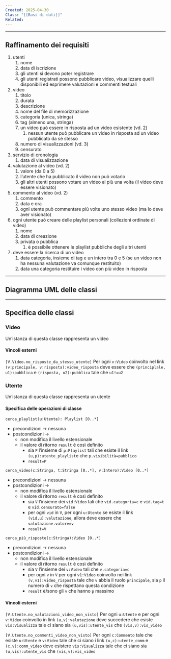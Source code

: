 ```yaml
---
Created: 2025-04-30
Class: "[[Basi di dati]]"
Related:
---
```

---
## Raffinamento dei requisiti
1. utenti
	1. nome
	2. data di iscrizione
	3. gli utenti si devono poter registrare
	4. gli utenti registrati possono pubblicare video, visualizzare quelli disponibili ed esprimere valutazioni e commenti testuali
2. video
	1. titolo
	2. durata
	3. descrizione
	4. nome del file di memorizzazione
	5. categoria (unica, stringa)
	6. tag (almeno una, stringa)
	7. un video può essere in risposta ad un video esistente (vd. 2)
		1. nessun utente può pubblicare un video in risposta ad un video pubblicato da sé stesso
	8. numero di visualizzazioni (vd. 3)
	9. censurato
3. servizio di cronologia
	1. data di visualizzazione
4. valutazione al video (vd. 2)
	1. valore (da 0 a 5)
	2. l’utente che ha pubblicato il video non può votarlo
	3. gli altri utenti possono votare un video al più una volta (il video deve essere visionato)
5. commento al video (vd. 2)
	1. commento
	2. data e ora
	3. ogni utente può commentare più volte uno stesso video (ma lo deve aver visionato)
6. ogni utente può creare delle playlist personali (collezioni ordinate di video)
	1. nome
	2. data di creazione
	3. privata o pubblica
		1. è possibile ottenere le playlist pubbliche degli altri utenti
7. deve essere la ricerca di un video
	1. data categoria, insieme di tag e un intero tra 0 e 5 (se un video non ha nessuna valutazione va comunque restituito)
	2. data una categoria restituire i video con più video in risposta

---
## Diagramma UML delle classi

---
## Specifica delle classi
### Video
Un’istanza di questa classe rappresenta un video
#### Vincoli esterni
`[V.Video.no_risposte_da_stesso_utente]`
Per ogni `v:Video` coinvolto nel link `(v:principale, v:risposta):video_risposta` deve essere che `(principlale, u1):pubblica` e `(risposta, u2):pubblica` tale che `u1!=u2`

### Utente
Un’istanza di questa classe rappresenta un utente
#### Specifica delle operazioni di classe
`cerca_playlist(u:Utente): Playlist [0..*]`
- precondizioni → nessuna
- postcondizioni →
	- non modifica il livello estensionale
	- il valore di ritorno `result` è così definito
		- sia `P` l’insieme di `p:Playlist` tali che esiste il link `(u,p):utente_playlist`e che `p.visibilità=pubblico`
		- `result=P`

`cerca_video(c:Stringa, t:Stringa [0..*], v:Intero):Video [0..*]`
- precondizioni → nessuna
- postcondizioni →
	- non modifica il livello estensionale
	- il valore di ritorno `result` è così definito
		- sia `V` l’insieme dei `vid:Video` tali che `vid.categoria=c` e `vid.tag=t` e `vid.censurato=false`
		- per ogni `vid` in `V`, per ogni `u:Utente` se esiste il link `(vid,u):valutazione`, allora deve essere che `valutazione.valore=v`
		- `result=V`

`cerca_più_risposte(c:Stringa):Video [0..*]`
- precondizioni → nessuna
- postcondizioni →
	- non modifica il livello estensionale
	- il valore di ritorno `result` è così definito
		- sia `V` l’insieme dei `v:Video` tali che `v.categoria=c`
		- per ogni `v` in `V` per ogni `v1:Video` coinvolto nei link `(v,v1):video_risposta` tale che `v` abbia il ruolo `principale`, sia `p` il numero di `v` che rispettano questa condizione
		- `result` è/sono gli `v` che hanno `p` massimo

#### Vincoli esterni
`[V.Utente.no_valutazioni_video_non_visto]`
Per ogni `u:Utente` e per ogni `v:Video` coinvolto in link `(u,v):valutazione` deve succedere che esiste `vis:Visualizza` tale ci siano sia `(u,vis):utente_vis` che `(vis,v):vis_video`

`[V.Utente.no_commenti_video_non_visto]`
Per ogni `c:Commento` tale che esiste `u:Utente` e `v:Video` tale che ci siano i link `(u,c):utente_comm` e `(c,v):comm_video` deve esistere `vis:Visualizza` tale che ci siano sia `(u,vis):utente_vis` che `(vis,v):vis_video`